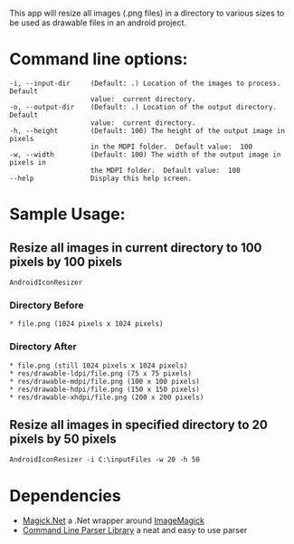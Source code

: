 This app will resize all images (.png files) in a directory to various sizes to be used as drawable files in an android project.


# Command line options: #

    -i, --input-dir     (Default: .) Location of the images to process.  Default
                        value:  current directory.
    -o, --output-dir    (Default: .) Location of the output directory.  Default
                        value:  current directory.
    -h, --height        (Default: 100) The height of the output image in pixels
                        in the MDPI folder.  Default value:  100
    -w, --width         (Default: 100) The width of the output image in pixels in
                        the MDPI folder.  Default value:  100
    --help              Display this help screen.


# Sample Usage: #

## Resize all images in current directory to 100 pixels by 100 pixels ##
    AndroidIconResizer

### Directory Before ###
    * file.png (1024 pixels x 1024 pixels)

### Directory After ###
    * file.png (still 1024 pixels x 1024 pixels)
    * res/drawable-ldpi/file.png (75 x 75 pixels)
    * res/drawable-mdpi/file.png (100 x 100 pixels)
    * res/drawable-hdpi/file.png (150 x 150 pixels)
    * res/drawable-xhdpi/file.png (200 x 200 pixels)


## Resize all images in specified directory to 20 pixels by 50 pixels ## 
    AndroidIconResizer -i C:\inputFiles -w 20 -h 50

# Dependencies #

- [Magick.Net](https://magick.codeplex.com/) a .Net wrapper around [ImageMagick](http://www.imagemagick.org/)
- [Command Line Parser Library](https://commandline.codeplex.com/) a neat and easy to use parser